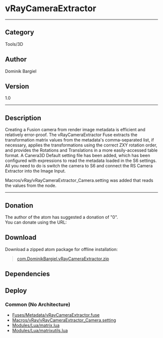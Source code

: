 # vRayCameraExtractor
___

## Category
Tools/3D

## Author
Dominik Bargiel

## Version
1.0

___

## Description
Creating a Fusion camera from render image metadata is efficient and relatively error-proof. The vRayCameraExtractor Fuse extracts the transformation matrix values from the metadata's comma-separated list, if necessary, applies the transformations using the correct ZXY rotation order, and provides the Rotations and Translations in a more easily-accessed table format.
A Canera3D Default setting file has been added, which has been configured with expressions to read the metadata loaded in the S6 settings. All you need to do is switch the camera to S6 and connect the RS Camera Extractor into the Image Input.

Macros/vRay/vRayCameraExtractor_Camera.setting was added that reads the values from the node.

___

## Donation
The author of the atom has suggested a donation of "0".  
You can donate using the URL: <a href=""></a>

## Download

Download a zipped atom package for offline installation:
> [com.DominikBargiel.vRayCameraExtractor.zip](https://gitlab.com/WeSuckLess/Reactor/-/archive/master/Reactor-master.zip?path=Atoms/com.DominikBargiel.vRayCameraExtractor)  

## Dependencies

## Deploy

### Common (No Architecture)

<ul>
<li><a href="https://gitlab.com/WeSuckLess/Reactor/-/blob/master/Atoms/com.DominikBargiel.vRayCameraExtractor/Fuses/Metadata/vRayCameraExtractor.fuse?ref_type=heads">Fuses/Metadata/vRayCameraExtractor.fuse</a></li>
<li><a href="https://gitlab.com/WeSuckLess/Reactor/-/blob/master/Atoms/com.DominikBargiel.vRayCameraExtractor/Macros/vRay/vRayCameraExtractor_Camera.setting?ref_type=heads">Macros/vRay/vRayCameraExtractor_Camera.setting</a></li>
<li><a href="https://gitlab.com/WeSuckLess/Reactor/-/blob/master/Atoms/com.DominikBargiel.vRayCameraExtractor/Modules/Lua/matrix.lua?ref_type=heads">Modules/Lua/matrix.lua</a></li>
<li><a href="https://gitlab.com/WeSuckLess/Reactor/-/blob/master/Atoms/com.DominikBargiel.vRayCameraExtractor/Modules/Lua/matrixutils.lua?ref_type=heads">Modules/Lua/matrixutils.lua</a></li>
</ul>
